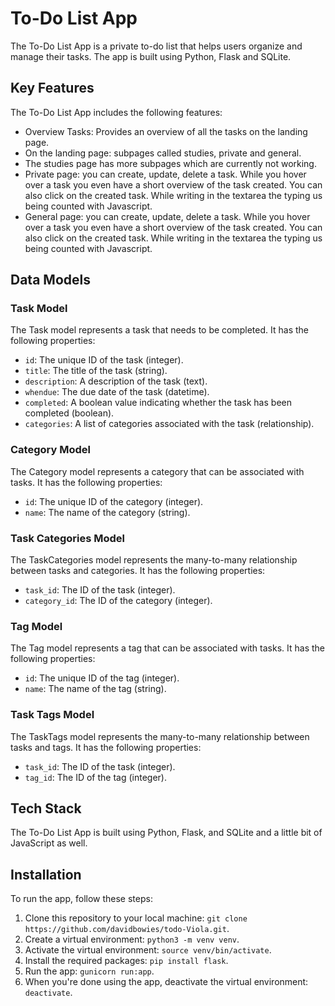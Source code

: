 # To-Do List App

The To-Do List App is a private to-do list that helps users organize and manage their tasks. The app is built using Python, Flask and SQLite.

## Key Features

The To-Do List App includes the following features:

- Overview Tasks: Provides an overview of all the tasks on the landing page.
- On the landing page: subpages called studies, private and general.
- The studies page has more subpages which are currently not working.
- Private page: you can create, update, delete a task. While you hover over a task you even have a short overview of the task created. You can also click on the created task. While writing in the textarea the typing us being counted with Javascript.
- General page: you can create, update, delete a task. While you hover over a task you even have a short overview of the task created. You can also click on the created task. While writing in the textarea the typing us being counted with Javascript.

## Data Models

### Task Model

The Task model represents a task that needs to be completed. It has the following properties:

- `id`: The unique ID of the task (integer).
- `title`: The title of the task (string).
- `description`: A description of the task (text).
- `whendue`: The due date of the task (datetime).
- `completed`: A boolean value indicating whether the task has been completed (boolean).
- `categories`: A list of categories associated with the task (relationship).

### Category Model

The Category model represents a category that can be associated with tasks. It has the following properties:

- `id`: The unique ID of the category (integer).
- `name`: The name of the category (string).

### Task Categories Model

The TaskCategories model represents the many-to-many relationship between tasks and categories. It has the following properties:

- `task_id`: The ID of the task (integer).
- `category_id`: The ID of the category (integer).

### Tag Model

The Tag model represents a tag that can be associated with tasks. It has the following properties:

- `id`: The unique ID of the tag (integer).
- `name`: The name of the tag (string).

### Task Tags Model

The TaskTags model represents the many-to-many relationship between tasks and tags. It has the following properties:

- `task_id`: The ID of the task (integer).
- `tag_id`: The ID of the tag (integer).

## Tech Stack

The To-Do List App is built using Python, Flask, and SQLite and a little bit of JavaScript as well.

## Installation

To run the app, follow these steps:

1. Clone this repository to your local machine: `git clone https://github.com/davidbowies/todo-Viola.git`.
2. Create a virtual environment: `python3 -m venv venv`.
3. Activate the virtual environment: `source venv/bin/activate`.
4. Install the required packages: `pip install flask`.
5. Run the app: `gunicorn run:app`.
6. When you're done using the app, deactivate the virtual environment: `deactivate`.

